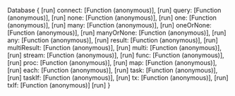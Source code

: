 Database {
[run] connect: [Function (anonymous)],
[run] query: [Function (anonymous)],
[run] none: [Function (anonymous)],
[run] one: [Function (anonymous)],
[run] many: [Function (anonymous)],
[run] oneOrNone: [Function (anonymous)],
[run] manyOrNone: [Function (anonymous)],
[run] any: [Function (anonymous)],
[run] result: [Function (anonymous)],
[run] multiResult: [Function (anonymous)],
[run] multi: [Function (anonymous)],
[run] stream: [Function (anonymous)],
[run] func: [Function (anonymous)],
[run] proc: [Function (anonymous)],
[run] map: [Function (anonymous)],
[run] each: [Function (anonymous)],
[run] task: [Function (anonymous)],
[run] taskIf: [Function (anonymous)],
[run] tx: [Function (anonymous)],
[run] txIf: [Function (anonymous)]
[run] }
